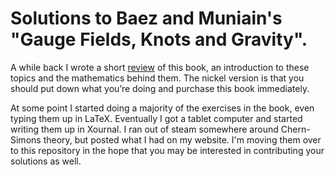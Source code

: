 Solutions to Baez and Muniain's "Gauge Fields, Knots and Gravity".
==================

A while back I wrote a short [review](https://complementaryslackness.wordpress.com/2009/02/01/book-review-gauge-fields-knots-and-gravity/) of this book, an introduction to these topics and the mathematics behind them. The nickel version is that you should put down what you’re doing and purchase this book immediately.

At some point I started doing a majority of the exercises in the book, even typing them up in LaTeX. Eventually I got a tablet computer and started writing them up in Xournal. I ran out of steam somewhere around Chern-Simons theory, but posted what I had on my website. I'm moving them over to this repository in the hope that you may be interested in contributing your solutions as well. 

